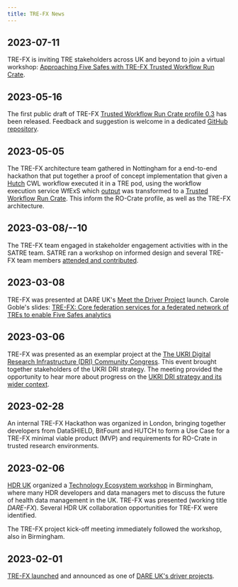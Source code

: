```yaml
---
title: TRE-FX News
---
```


## 2023-07-11

TRE-FX is inviting TRE stakeholders across UK and beyond to join a virtual workshop: [Approaching Five Safes with TRE-FX Trusted Workflow Run Crate](/2023-07-11-tre-stakeholder-workshop).

## 2023-05-16

The first public draft of TRE-FX [Trusted Workflow Run Crate profile 0.3](https://w3id.org/trusted-wfrun-crate/0.3) has been released. Feedback and suggestion is welcome in a dedicated [GitHub repository](https://github.com/trefx/trusted-wfrun-crate/issues). 

## 2023-05-05

The TRE-FX architecture team gathered in Nottingham for a end-to-end hackathon that put together a proof of concept implementation that given a [Hutch](https://hdruk.github.io/hutch) CWL workflow executed it in a TRE pod, using the workflow execution service WfExS which [output](https://trefx.uk/trusted-wfrun-crate/0.3/example-hutch/data/ro-crate-preview.html) was transformed to a [Trusted Workflow Run Crate](https://trefx.uk/trusted-wfrun-crate/). This inform the RO-Crate profile, as well as the TRE-FX architecture. 

## 2023-03-08/--10

The TRE-FX team engaged in stakeholder engagement activities with in the SATRE team. SATRE ran a workshop on informed design and several TRE-FX team members [attended and contributed](https://discovery.dundee.ac.uk/en/activities/satre-and-the-future-landscape-of-uk-tres). 

## 2023-03-08

TRE-FX was presented at DARE UK's [Meet the Driver Project](https://dareuk.org.uk/wp-content/uploads/2023/03/Agenda-DARE-UK-Meet-the-Driver-projects.pdf) launch. Carole Goble's slides: [TRE-FX: Core federation services for a federated network of TREs to enable Five Safes analytics](https://doi.org/10.5281/zenodo.7708175)

## 2023-03-06

TRE-FX was presented as an exemplar project at the [The UKRI Digital Research Infrastructure (DRI) Community Congress](https://web.cvent.com/event/fc0032b7-0b22-4dd0-8c4c-38f3155df75f).  This event brought together stakeholders of the UKRI DRI strategy. The meeting provided the opportunity to hear more about progress on the [UKRI DRI strategy and its wider context](https://www.ukri.org/what-we-offer/creating-world-class-research-and-innovation-infrastructure/digital-research-infrastructure/).

## 2023-02-28

An internal TRE-FX Hackathon was organized in London, bringing together developers from DataSHIELD, BitFount and HUTCH to form a Use Case for a TRE-FX minimal viable product (MVP) and requirements for RO-Crate in trusted research environments.

## 2023-02-06

[HDR UK](https://www.hdruk.ac.uk/) organized a [Technology Ecosystem workshop](https://www.hdruk.ac.uk/wp-content/uploads/2023/01/HDRUK_Tech-Ecosystem_-meeting_Agenda.pdf?_hsmi=244331715&_hsenc=p2ANqtz-9rWIT0VvLpSGxajjNfv14dck7ZS0iNA7VgOob7GZwK1ioBv0UGRridIeANGtmLmUxT23OPmdbuIJCdL_aOKEpZpEGhQ2T0DpzypQEQ9jtwKigRgKg) in Birmingham, where many HDR developers and data managers met to discuss the future of health data management in the UK. TRE-FX was presented (working title _DARE-FX_). Several HDR UK collaboration opportunities for TRE-FX were identified.

The TRE-FX project kick-off meeting immediately followed the workshop, also in Birmingham.

## 2023-02-01

[TRE-FX launched](https://esciencelab.org.uk/announcements/launch/2023/02/01/tre-fx-launched) and announced as one of [DARE UK's driver projects](https://dareuk.org.uk/five-projects-funded-to-drive-more-coordinated-secure-use-of-sensitive-data-for-research-across-uk/).
